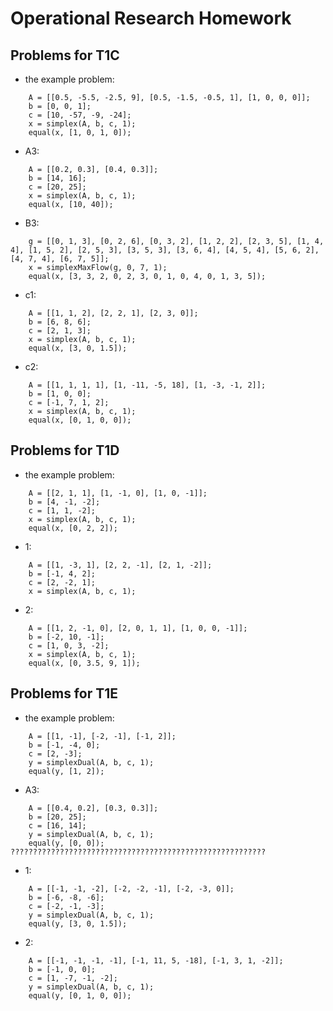 Operational Research Homework
=============================

## Problems for T1C

* the example problem:

```
    A = [[0.5, -5.5, -2.5, 9], [0.5, -1.5, -0.5, 1], [1, 0, 0, 0]];
    b = [0, 0, 1];
    c = [10, -57, -9, -24];
    x = simplex(A, b, c, 1);
    equal(x, [1, 0, 1, 0]);
```

* A3:

```
    A = [[0.2, 0.3], [0.4, 0.3]];
    b = [14, 16];
    c = [20, 25];
    x = simplex(A, b, c, 1);
    equal(x, [10, 40]);
```

* B3:

```
    g = [[0, 1, 3], [0, 2, 6], [0, 3, 2], [1, 2, 2], [2, 3, 5], [1, 4, 4], [1, 5, 2], [2, 5, 3], [3, 5, 3], [3, 6, 4], [4, 5, 4], [5, 6, 2], [4, 7, 4], [6, 7, 5]];
    x = simplexMaxFlow(g, 0, 7, 1);
    equal(x, [3, 3, 2, 0, 2, 3, 0, 1, 0, 4, 0, 1, 3, 5]);
```

* c1:

```
    A = [[1, 1, 2], [2, 2, 1], [2, 3, 0]];
    b = [6, 8, 6];
    c = [2, 1, 3];
    x = simplex(A, b, c, 1);
    equal(x, [3, 0, 1.5]);
```

* c2:

```
    A = [[1, 1, 1, 1], [1, -11, -5, 18], [1, -3, -1, 2]];
    b = [1, 0, 0];
    c = [-1, 7, 1, 2];
    x = simplex(A, b, c, 1);
    equal(x, [0, 1, 0, 0]);
```

## Problems for T1D

* the example problem:

```
    A = [[2, 1, 1], [1, -1, 0], [1, 0, -1]];
    b = [4, -1, -2];
    c = [1, 1, -2];
    x = simplex(A, b, c, 1);
    equal(x, [0, 2, 2]);
```

* 1:

```
    A = [[1, -3, 1], [2, 2, -1], [2, 1, -2]];
    b = [-1, 4, 2];
    c = [2, -2, 1];
    x = simplex(A, b, c, 1);
```

* 2:

```
    A = [[1, 2, -1, 0], [2, 0, 1, 1], [1, 0, 0, -1]];
    b = [-2, 10, -1];
    c = [1, 0, 3, -2];
    x = simplex(A, b, c, 1);
    equal(x, [0, 3.5, 9, 1]);
```

## Problems for T1E

* the example problem:

```
    A = [[1, -1], [-2, -1], [-1, 2]];
    b = [-1, -4, 0];
    c = [2, -3];
    y = simplexDual(A, b, c, 1);
    equal(y, [1, 2]);
```

* A3:

```
    A = [[0.4, 0.2], [0.3, 0.3]];
    b = [20, 25];
    c = [16, 14];
    y = simplexDual(A, b, c, 1);
    equal(y, [0, 0]); ?????????????????????????????????????????????????????????
```

* 1:

```
    A = [[-1, -1, -2], [-2, -2, -1], [-2, -3, 0]];
    b = [-6, -8, -6];
    c = [-2, -1, -3];
    y = simplexDual(A, b, c, 1);
    equal(y, [3, 0, 1.5]);
```

* 2:

```
    A = [[-1, -1, -1, -1], [-1, 11, 5, -18], [-1, 3, 1, -2]];
    b = [-1, 0, 0];
    c = [1, -7, -1, -2];
    y = simplexDual(A, b, c, 1);
    equal(y, [0, 1, 0, 0]);
```

